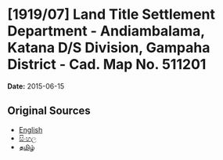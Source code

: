 # [1919/07] Land Title Settlement Department - Andiambalama, Katana D/S Division, Gampaha District - Cad. Map No. 511201

**Date:** 2015-06-15

## Original Sources

- [English](https://documents.gov.lk/view/extra-gazettes/2015/6/1919-07_E.pdf)
- [සිංහල](https://documents.gov.lk/view/extra-gazettes/2015/6/1919-07_S.pdf)
- [தமிழ்](https://documents.gov.lk/view/extra-gazettes/2015/6/1919-07_T.pdf)
